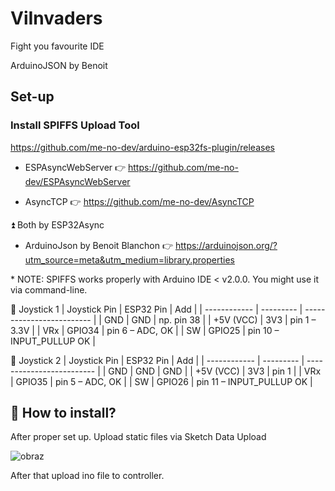# ViInvaders
Fight you favourite IDE

ArduinoJSON by Benoit

## Set-up

### Install SPIFFS Upload Tool

https://github.com/me-no-dev/arduino-esp32fs-plugin/releases

- ESPAsyncWebServer
👉 https://github.com/me-no-dev/ESPAsyncWebServer

- AsyncTCP
👉 https://github.com/me-no-dev/AsyncTCP


⏫ Both by ESP32Async


- ArduinoJson by Benoit Blanchon
  👉  https://arduinojson.org/?utm_source=meta&utm_medium=library.properties

\* NOTE: SPIFFS works properly with Arduino IDE < v2.0.0. You might use it via command-line.



🔌 Joystick 1
| Joystick Pin | ESP32 Pin | Add                       |
| ------------ | --------- | ------------------------- |
| GND          | GND       | np.  pin 38               |
| +5V (VCC)    | 3V3       | pin 1 –  3.3V             |
| VRx          | GPIO34    | pin 6 – ADC, OK           |
| SW           | GPIO25    | pin 10 – INPUT\_PULLUP OK |

🔌 Joystick 2
| Joystick Pin | ESP32 Pin | Add                       |
| ------------ | --------- | ------------------------- |
| GND          | GND       |   GND                     |
| +5V (VCC)    | 3V3       | pin 1                     |
| VRx          | GPIO35    | pin 5 – ADC, OK           |
| SW           | GPIO26    | pin 11 – INPUT\_PULLUP OK |



## 🧰 How to install?
After proper set up. Upload static files via Sketch Data Upload


![obraz](https://github.com/user-attachments/assets/bbdb1298-18f8-42e7-82ad-36f0d95774d4)

After that upload ino file to controller.

